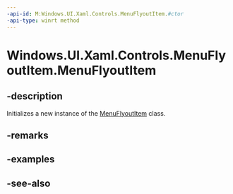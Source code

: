 ```yaml
---
-api-id: M:Windows.UI.Xaml.Controls.MenuFlyoutItem.#ctor
-api-type: winrt method
---
```


<!-- Method syntax
public MenuFlyoutItem()
-->

# Windows.UI.Xaml.Controls.MenuFlyoutItem.MenuFlyoutItem

## -description
Initializes a new instance of the [MenuFlyoutItem](menuflyoutitem.md) class.


## -remarks

## -examples

## -see-also
